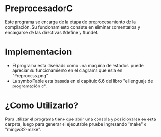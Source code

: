 # PreprocesadorC
 Este programa se encarga de la etapa de preprocesamiento de la compilación. Su funcionamiento consiste en eliminar comentarios y encargarse de las directivas #define y #undef.

# Implementacion

+ El programa esta diseñado como una maquina de estados, puede apreciar su funcionamiento en el diagrama que esta en "Preprocess.png".  
+ La symbolTable esta basada en el capitulo 6.6 del libro "el lenguaje de programación c".  

# ¿Como Utilizarlo?

 Para utilizar el programa tiene que abrir una consola y posicionarse en esta carpeta, luego para generar el ejecutable pruebe ingresando "make" o "mingw32-make".  
